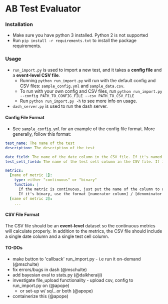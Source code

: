 
# AB Test Evaluator


### Installation

- Make sure you have python 3 installed. Python 2 is not supported
- Run `pip install -r requirements.txt` to install the package requirements.

### Usage

- `run_import.py` is used to import a new test, and it takes a **config file** and a **event-level CSV file**.
  - Running `python run_import.py` will run with the default config and CSV files: `sample_config.yml` and `sample_data.csv`.
  - To run with your own config and CSV files, run `python run_import.py --config PATH_TO_CONFIG_FILE --csv PATH_TO_CSV_FILE`
  - Run `python run_import.py -h` to see more info on usage.
- `dash_server.py` is used to run the dash server.

#### Config File Format

- See `sample_config.yml` for an example of the config file format. More generally, follow this format:
```yaml
test_name: The name of the test
description: The description of the test

date_field: The name of the date column in the CSV file. If it's named DT, you can omit this
test_cell_field: The name of the test cell column in the CSV file. If it's named TEST_CELL, you can omit this

metrics:
  [name of metric 1]:
    type: either "continuous" or "binary"
    function: |
      If the metric is continuous, just put the name of the column to use.
      If it's binary, use the format [numerator column] / [denominator column]
  [name of metric 2]:
    ...
```    

#### CSV File Format

The CSV file should be an **event-level** dataset so the continuous metrics will calculate properly. In addition to the metrics, the CSV file should include a single date column and a single test cell column.

#### TO-DOs
* make button to 'callback' run_import.py - i.e run it on-demand (@mschulte)
* fix errors/bugs in dash (@mschulte)
* add bayesian eval to stats.py (@dalkheraiji)
* investigate file_upload functionality - upload csv, config to run_import.py on (@apope)
  * or set-up w/ sql...or both (@apope)
* containerize this (@apope)
